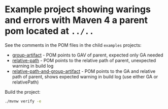 # Example project showing warings and errors with Maven 4 a parent pom located at `../..`

See the comments in the POM files in the child `examples` projects:

- [group-artifact](/examples/group-artifact/pom.xml) - POM points to GAV of parent, expected only GA needed
- [relative-path](/examples/relative-path/pom.xml) - POM points to the relative path of parent, unexpected warning in build log
- [relative-path-and-group-artifact](/examples/relative-path-and-group-artifact/pom.xml) - POM points to the GA and relative path of parent, shows expected warning in build log (use either GA or relativePath)

Build the project:

```sh
./mvnw verify -e
```
